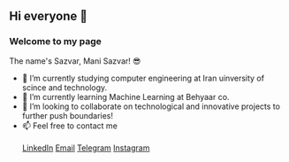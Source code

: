 ## Hi everyone 👋
<h3>Welcome to my page</h3> 
The name's Sazvar, Mani Sazvar! 😎

- 🔭 I’m currently studying computer engineering at Iran uinversity of scince and technology.
- 🌱 I’m currently learning Machine Learning at Behyaar co.
- 👯 I’m looking to collaborate on technological and innovative projects to further push boundaries!
- 📫 Feel free to contact me
<br><br>
<a href="https://www.linkedin.com/in/mani-sazvar-0a4918337" target="_blank">LinkedIn</a>
<a href="mailto:manisazvar2006@gmail.com">Email</a>
<a href="https://t.me/Mani_The_Great" target="_blank">Telegram</a>
<a href="https://instagram.com/mani.the_great" target="_blank">Instagram</a>
